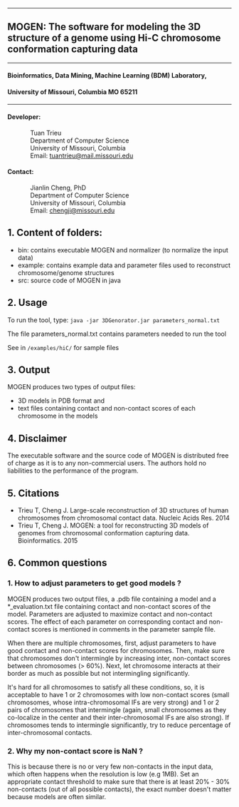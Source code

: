 
----------

## MOGEN: The software for modeling the 3D structure of a genome using Hi-C chromosome conformation capturing data #

----------

#### Bioinformatics, Data Mining, Machine Learning (BDM) Laboratory, 
#### University of Missouri, Columbia MO 65211

----------

#### Developer: <br/>
&nbsp;&nbsp;&nbsp;&nbsp;&nbsp;&nbsp;&nbsp;&nbsp;&nbsp;&nbsp;&nbsp;&nbsp; Tuan Trieu <br>
&nbsp;&nbsp;&nbsp;&nbsp;&nbsp;&nbsp;&nbsp;&nbsp;&nbsp;&nbsp;&nbsp;&nbsp; Department of Computer Science <br/>
&nbsp;&nbsp;&nbsp;&nbsp;&nbsp;&nbsp;&nbsp;&nbsp;&nbsp;&nbsp;&nbsp;&nbsp; University of Missouri, Columbia <br/>
&nbsp;&nbsp;&nbsp;&nbsp;&nbsp;&nbsp;&nbsp;&nbsp;&nbsp;&nbsp;&nbsp;&nbsp; Email: tuantrieu@mail.missouri.edu <br/>

#### Contact: <br/>
&nbsp;&nbsp;&nbsp;&nbsp;&nbsp;&nbsp;&nbsp;&nbsp;&nbsp;&nbsp;&nbsp;&nbsp; Jianlin Cheng, PhD <br/>
&nbsp;&nbsp;&nbsp;&nbsp;&nbsp;&nbsp;&nbsp;&nbsp;&nbsp;&nbsp;&nbsp;&nbsp; Department of Computer Science <br/>
&nbsp;&nbsp;&nbsp;&nbsp;&nbsp;&nbsp;&nbsp;&nbsp;&nbsp;&nbsp;&nbsp;&nbsp; University of Missouri, Columbia <br/>
&nbsp;&nbsp;&nbsp;&nbsp;&nbsp;&nbsp;&nbsp;&nbsp;&nbsp;&nbsp;&nbsp;&nbsp; Email: chengji@missouri.edu <br/>





## 1. Content of folders:
- bin: contains executable MOGEN and normalizer (to normalize the input data)
- example: contains example data and parameter files used to reconstruct chromosome/genome structures
- src: source code of MOGEN in java




## 2. Usage ##

To run the tool, type: `java -jar 3DGenorator.jar parameters_normal.txt`

The file parameters_normal.txt contains parameters needed to run the tool

See in `/examples/hiC/` for sample files


## 3. Output ##

MOGEN produces two types of output files: 
	
- 3D models in PDB format and 
- text files containing contact and non-contact scores of each chromosome in the models


## 4. Disclaimer ##

The executable software and the source code of MOGEN is distributed free of 
charge as it is to any non-commercial users. The authors hold no liabilities to 
the performance of the program.

## 5. Citations
- Trieu T, Cheng J. Large-scale reconstruction of 3D structures of human chromosomes from chromosomal contact data. Nucleic Acids Res. 2014
- Trieu T, Cheng J. MOGEN: a tool for reconstructing 3D models of genomes from chromosomal conformation capturing data. Bioinformatics. 2015

## 6. Common questions ##
### 1. How to adjust parameters to get good models ? ###

MOGEN produces two output files, a .pdb file containing a model and a *_evaluation.txt file containing contact and non-contact scores of the model. Parameters are adjusted to maximize contact and non-contact scores. The effect of each parameter on corresponding contact and non-contact scores is mentioned in comments in the parameter sample file.

When there are multiple chromosomes, first, adjust parameters to have good contact and non-contact scores for chromosomes. Then, make sure that chromosomes don't intermingle by increasing inter, non-contact scores between chromosomes (> 60%). Next, let chromosome interacts at their border as much as possible but not intermingling significantly. 

It's hard for all chromosomes to satisfy all these conditions, so, it is acceptable to have 1 or 2 chromosomes with low non-contact scores (small chromosomes, whose intra-chromosomal IFs are very strong) and 1 or 2 pairs of chromosomes that intermingle (again, small chromosomes as they co-localize in the center and their inter-chromosomal IFs are also strong). If chromosomes tends to intermingle significantly, try to reduce percentage of inter-chromosomal contacts.


### 2. Why my non-contact score is NaN ? ###

This is because there is no or very few non-contacts in the input data, which often happens when the resolution is low (e.g 1MB). Set an appropriate contact threshold to make sure that there is at least 20% - 30% non-contacts (out of all possible contacts), the exact number doesn't matter because models are often similar.  

